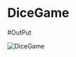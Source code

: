 # DiceGame

#OutPut

![DiceGame](https://github.com/rajnaik44/DiceGame/assets/114856688/4638ff5c-53a2-4289-8a40-6f01b241ae33)
